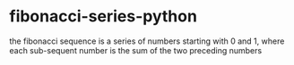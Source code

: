 # fibonacci-series-python
the fibonacci sequence is a series of numbers starting with 0 and 1, where each sub-sequent number is the sum of the two preceding numbers
